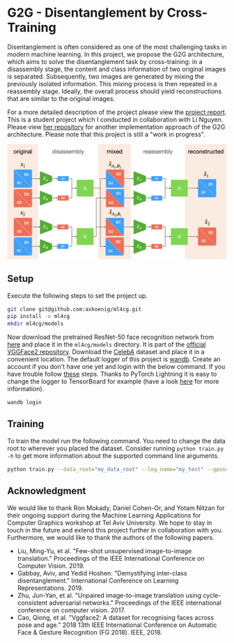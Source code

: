 # G2G - Disentanglement by Cross-Training
Disentanglement is often considered as one of the most challenging tasks in modern machine learning. In this project, we propose the G2G architecture, which aims to solve the disentanglement task by cross-training: in a disassembly stage, the content and class information of two original images is separated. Subsequently, two images are generated by mixing the previously isolated information. This mixing process is then repeated in a reassembly stage. Ideally, the overall process should yield reconstructions that are similar to the original images. 

For a more detailed description of the project please view the [project report](report/report.pdf). This is a student project which I conducted in collaboration with Li Nguyen. Please view [her repository](https://github.com/nichtwegzudenken/ml4cg) for another implementation approach of the G2G architecture. Please note that this project is still a "work in progress". 

![G2G architecture](report/figures/g2g_arch.png)

## Setup

Execute the following steps to set the project up. 

```bash
git clone git@github.com:axkoenig/ml4cg.git
pip install -e ml4cg
mkdir ml4cg/models
```

Now download the pretrained ResNet-50 face recognition network from [here](http://www.robots.ox.ac.uk/~vgg/data/vgg_face2/models/pytorch/resnet50_ft_pytorch.tar.gz) and place it in the ```ml4cg/models``` directory. It is part of the [official VGGFace2 repository](https://github.com/ox-vgg/vgg_face2). Download the [CelebA](http://mmlab.ie.cuhk.edu.hk/projects/CelebA.html) dataset and place it in a convenient location. The default logger of this project is [wandb](https://www.wandb.com). Create an account if you don't have one yet and login with the below command. If you have trouble follow [these](https://docs.wandb.com/quickstart) steps. Thanks to PyTorch Lightning it is easy to change the logger to TensorBoard for example (have a look [here](https://pytorch-lightning.readthedocs.io/en/latest/loggers.html) for more information). 

```bash
wandb login
```

## Training

To train the model run the following command. You need to change the data root to wherever you placed the dataset. Consider running ```python train.py -h``` to get more information about the supported command line arguments.
```bash
python train.py --data_root="my_data_root" --log_name="my_test" --gpus=4 --batch_size=8
```

## Acknowledgment
We would like to thank Ron Mokady, Daniel Cohen-Or, and Yotam Nitzan for their ongoing support during the Machine Learning Applications for Computer Graphics workshop at Tel Aviv University. We hope to stay in touch in the future and extend this project further in collaboration with you. Furthermore, we would like to thank the authors of the following papers.

- Liu, Ming-Yu, et al. "Few-shot unsupervised image-to-image translation." Proceedings of the IEEE International Conference on Computer Vision. 2019.
- Gabbay, Aviv, and Yedid Hoshen. "Demystifying inter-class disentanglement." International Conference on Learning Representations. 2019.
- Zhu, Jun-Yan, et al. "Unpaired image-to-image translation using cycle-consistent adversarial networks." Proceedings of the IEEE international conference on computer vision. 2017.
- Cao, Qiong, et al. "Vggface2: A dataset for recognising faces across pose and age." 2018 13th IEEE International Conference on Automatic Face & Gesture Recognition (FG 2018). IEEE, 2018.